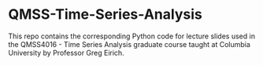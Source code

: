 # QMSS-Time-Series-Analysis

This repo contains the corresponding Python code for lecture slides used in the QMSS4016 - Time Series Analysis graduate course taught at Columbia University by Professor Greg Eirich.
